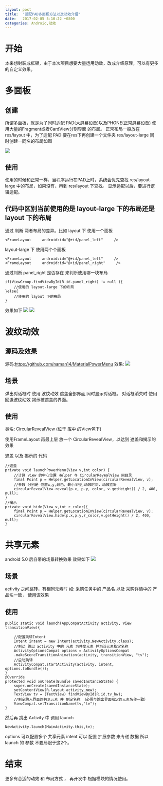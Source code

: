 ```yaml
---
layout: post
title:  "适配PAD多面板方法以及动效介绍"
date:   2017-02-05 5:10:22 +0800
categories: Android,动效
---
```


# 开始

本来想封装成框架，由于本次项目想要大量运用动效，改成介绍原理，可以有更多的自定义效果。

# 多面板

## 创建

所谓多面板，就是为了同时适配 PAD(大屏幕设备)以及PHONE(正常屏幕设备) 使用大量的Fragment或者CardView分割界面 的布局。
正常布局一般放在 res/layout 中，为了适配 PAD 要在res下再创建一个文件夹 res/layout-large 同时创建一同名的布局如图
	
![](http://wx3.sinaimg.cn/mw690/ad4f5c29gy1fcfkwoud67j20cd04v74l.jpg)
	
## 使用

使用的时候和正常一样，当程序运行在PAD上时，系统会优先查找 res/layout-large 中的布局，如果没有，再到 res/layout 下查找。
显示适配以后，要进行逻辑适配。
	
## 代码中区别当前使用的是 layout-large 下的布局还是 layout 下的布局 
	
通过 判断 两者布局的差异。比如 layout 下 使用一个面板
	
``` andoird
<FrameLayout     android:id="@+id/panel_left"     />
```
layout-large 下 使用两个个面板
``` andoird
<FrameLayout     android:id="@+id/panel_left"     />
<FrameLayout     android:id="@+id/panel_right"     />
```
通过判断 panel_right 是否存在 来判断使用哪一块布局

``` android
if(ViewGroup.findViewById(R.id.panel_right) != null ){
	//使用的 layout-large 下的布局
}else{
	//使用的 layout 下的布局
}
```

效果如下 
![](http://wx4.sinaimg.cn/mw690/ad4f5c29gy1fcflhrlyjjj21kw16o75j.jpg)
![](http://wx1.sinaimg.cn/mw690/ad4f5c29gy1fcflhrlbvtj21401z4763.jpg)

# 波纹动效

## 源码及效果

源码:https://github.com/naman14/MaterialPowerMenu
效果:
![](https://raw.githubusercontent.com/naman14/MaterialPowerMenu/master/demo.gif)

## 场景

弹出对话框时 使用 波纹动效 遮盖全部界面,同时显示对话框。
对话框消失时 使用 回退波纹动效 揭示被遮盖的界面。

## 使用

类名: CircularRevealView (位于 库中 的View包下)

使用FrameLayout  再最上层 放一个 CircularRevealView，以达到 遮盖和揭示的 效果

遮盖 以及 揭示的 代码

``` android
//遮盖
private void launchPowerMenu(View v,int color) {
	//计算 view 的中心位置 Helper 与 CircularRevealView 同目录
	final Point p = Helper.getLocationInView(circularRevealView, v); 
	//参数 分别是 位置x,y,颜色，最小半径,动效时间，动效监听
	circularRevealView.reveal(p.x, p.y, color, v.getHeight() / 2, 400, null);
}
//揭示
private void hide(View v,int r_color){
	final Point p = Helper.getLocationInView(circularRevealView, v);
	circularRevealView.hide(p.x,p.y,r_color,v.getHeight() / 2, 400, null);
}
```
# 共享元素

android 5.0 后自带的场景转换效果
效果如下
![](http://img.blog.csdn.net/20150730072051139)

## 场景

activity 之间跳转，有相同元素时
如: 采购任务中的 产品名 以及 采购详情中的 产品名一致， 使用该效果

## 使用

``` android
public static void launch(AppCompatActivity activity, View transitionView){

	//配置跳转Intent
	Intent intent = new Intent(activity,NewActivity.class);
	//制动 跳出 activity 中的 元素 为共享元素 并为该元素指定名称
	ActivityOptionsCompat options = ActivityOptionsCompat
	.makeSceneTransitionAnimation(activity, transitionView, "tv");
	//启动跳转
	ActivityCompat.startActivity(activity, intent, options.toBundle());
}
@Override
protected void onCreate(Bundle savedInstanceState) {
	super.onCreate(savedInstanceState);
	setContentView(R.layout.activity_new);
	TextView tv = (TextView) findViewById(R.id.tv_hw);
	//制定跳入界面的共享元素 并 制定名称 （必需与跳出界面指定的元素名称一致）
	ViewCompat.setTransitionName(tv,"tv");
}

```

然后再 跳出 Activity 中 调用 launch

``` android
NewActivity.launch(MainActivity.this,tv);
```

options 可以配置多个 共享元素
intent 可以 配置 扩展参数 来专递 数据
所以 launch 的 参数 不要局限于这2个。

# 结束

更多有合适的动效 和 布局方式 ， 再开发中 根据模块的情况使用。




 

	
	
	

 
 



